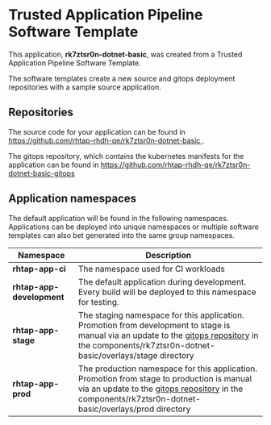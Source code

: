 # Trusted Application Pipeline Software Template

This application, **rk7ztsr0n-dotnet-basic**, was created from a Trusted Application Pipeline Software Template.

The software templates create a new source and gitops deployment repositories with a sample source application. 

## Repositories

The source code for your application can be found in [https://github.com/rhtap-rhdh-qe/rk7ztsr0n-dotnet-basic ](https://github.com/rhtap-rhdh-qe/rk7ztsr0n-dotnet-basic ).
 
The gitops repository, which contains the kubernetes manifests for the application can be found in 
[https://github.com/rhtap-rhdh-qe/rk7ztsr0n-dotnet-basic-gitops ](https://github.com/rhtap-rhdh-qe/rk7ztsr0n-dotnet-basic-gitops ) 

## Application namespaces 

The default application will be found in the following namespaces. Applications can be deployed into unique namespaces or multiple software templates can also bet generated into the same group namespaces.  

|  Namespace   |  Description   |  
| -------- | -------- |
| **rhtap-app-ci** | The namespace used for CI workloads |
| **rhtap-app-development** | The default application during development. Every build will be deployed to this namespace for testing. |
| **rhtap-app-stage** | The staging namespace for this application. Promotion from development to stage is manual via an update to the [gitops repository](https://github.com/rhtap-rhdh-qe/rk7ztsr0n-dotnet-basic-gitops ) in the components/rk7ztsr0n-dotnet-basic/overlays/stage directory |
| **rhtap-app-prod** | The production namespace for this application. Promotion from stage to production is manual via an update to the [gitops repository](https://github.com/rhtap-rhdh-qe/rk7ztsr0n-dotnet-basic-gitops ) in the components/rk7ztsr0n-dotnet-basic/overlays/prod directory |